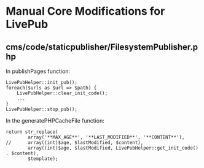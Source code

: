 Manual Core Modifications for LivePub
=====================================

cms/code/staticpublisher/FilesystemPublisher.php
------------------------------------------------

In publishPages function:

	LivePubHelper::init_pub();
	foreach($urls as $url => $path) {
		LivePubHelper::clear_init_code();
		...
	}
	LivePubHelper::stop_pub();

In the generatePHPCacheFile function:

	return str_replace(
			array('**MAX_AGE**', '**LAST_MODIFIED**', '**CONTENT**'),
	//		array((int)$age, $lastModified, $content),
			array((int)$age, $lastModified, LivePubHelper::get_init_code() . $content), 
			$template);
